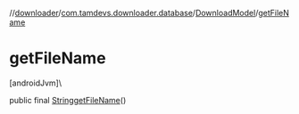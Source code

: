 //[downloader](../../../index.md)/[com.tamdevs.downloader.database](../index.md)/[DownloadModel](index.md)/[getFileName](get-file-name.md)

# getFileName

[androidJvm]\

public final [String](https://developer.android.com/reference/kotlin/java/lang/String.html)[getFileName](get-file-name.md)()
